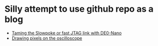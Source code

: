 Silly attempt to use github repo as a blog
==========================================

- [Taming the Slowpoke or fast JTAG link with DE0-Nano](fpga/jtag/de0_nano_jtag.md)
- [Drawing pixels on the oscilloscope](fpga/draw_osc/draw_osc.md)
